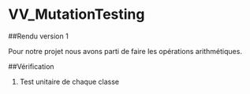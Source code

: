 # VV_MutationTesting

##Rendu version 1

Pour notre projet nous avons parti de faire les opérations arithmétiques. 



##Vérification

1. Test unitaire de chaque classe
